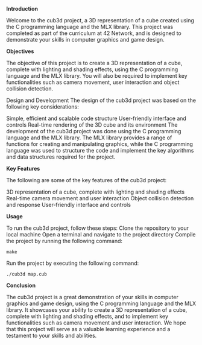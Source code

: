**Introduction**

Welcome to the cub3d project, a 3D representation of a cube created using the C programming language and the MLX library. This project was completed as part of the curriculum at 42 Network, and is designed to demonstrate your skills in computer graphics and game design.

**Objectives**

The objective of this project is to create a 3D representation of a cube, complete with lighting and shading effects, using the C programming language and the MLX library. You will also be required to implement key functionalities such as camera movement, user interaction and object collision detection.

Design and Development
The design of the cub3d project was based on the following key considerations:

Simple, efficient and scalable code structure
User-friendly interface and controls
Real-time rendering of the 3D cube and its environment
The development of the cub3d project was done using the C programming language and the MLX library. The MLX library provides a range of functions for creating and manipulating graphics, while the C programming language was used to structure the code and implement the key algorithms and data structures required for the project.

**Key Features**


The following are some of the key features of the cub3d project:

3D representation of a cube, complete with lighting and shading effects
Real-time camera movement and user interaction
Object collision detection and response
User-friendly interface and controls

**Usage**

To run the cub3d project, follow these steps:
Clone the repository to your local machine
Open a terminal and navigate to the project directory
Compile the project by running the following command:
```
make
```
Run the project by executing the following command:

```
./cub3d map.cub
```
**Conclusion**

The cub3d project is a great demonstration of your skills in computer graphics and game design, using the C programming language and the MLX library. It showcases your ability to create a 3D representation of a cube, complete with lighting and shading effects, and to implement key functionalities such as camera movement and user interaction. We hope that this project will serve as a valuable learning experience and a testament to your skills and abilities.
